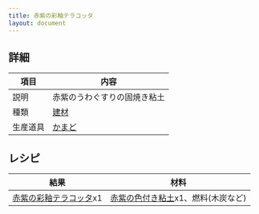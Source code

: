 ```yaml
---
title: 赤紫の彩釉テラコッタ
layout: document
---
```

## 詳細

|項目|内容|
|---|---|
|説明|赤紫のうわぐすりの固焼き粘土|
|種類|[建材](建材)|
|生産道具|[かまど](かまど)|

## レシピ

|結果|材料|
|---|---|
|[赤紫の彩釉テラコッタ](赤紫の彩釉テラコッタ)x1|[赤紫の色付き粘土](赤紫の色付き粘土)x1、燃料(木炭など)|
